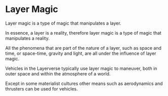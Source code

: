 # Layer Magic

Layer magic is a type of magic that manipulates a layer.

In essence, a layer is a reality, therefore layer magic is a type of magic that manipulates a reality.

All the phenomena that are part of the nature of a layer, such as space and time, or space-time, gravity and light, are all under the influence of layer magic.

Vehicles in the Layerverse typically use layer magic to maneuver, both in outer space and within the atmosphere of a world.

Except in some materialist cultures other means such as aerodynamics and thrusters can be used for vehicles.